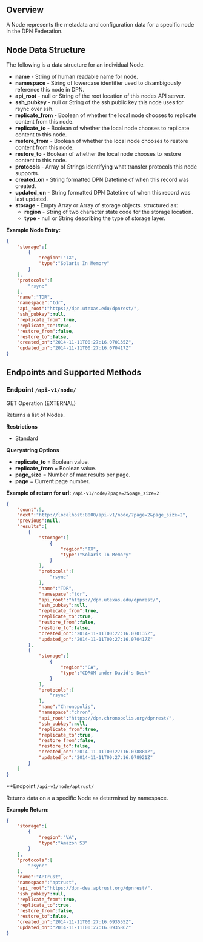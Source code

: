 ## Overview

A Node represents the metadata and configuration data for a specific node in the DPN Federation.

## Node Data Structure

The following is a data structure for an individual Node.
* **name** - String of human readable name for node.
* **namespace** - String of lowercase identifier used to disambigously reference this node in DPN.
* **api_root** - null or String of the root location of this nodes API server.
* **ssh_pubkey** - null or String of the ssh public key this node uses for rsync over ssh.
* **replicate_from** - Boolean of whether the local node chooses to replicate content from this node.
* **replicate_to** - Boolean of whether the local node chooses to repilcate content to this node.
* **restore_from** - Boolean of whether the local node chooses to restore content from this node.
* **restore_to** - Boolean of whether the local node chooses to restore content to this node.
* **protocols** - Array of Strings identifying what transfer protocols this node supports.
* **created_on** - String formatted DPN Datetime of when this record was created.
* **updated_on** - String formatted DPN Datetime of when this record was last updated.
* **storage** - Empty Array or Array of storage objects. structured as:
    * **region** - String of two character state code for the storage location.
    * **type** - null or String describing the type of storage layer.

**Example Node Entry:**
```json
{
    "storage":[
        {
            "region":"TX",
            "type":"Solaris In Memory"
        }
    ],
    "protocols":[
        "rsync"
    ],
    "name":"TDR",
    "namespace":"tdr",
    "api_root":"https://dpn.utexas.edu/dpnrest/",
    "ssh_pubkey":null,
    "replicate_from":true,
    "replicate_to":true,
    "restore_from":false,
    "restore_to":false,
    "created_on":"2014-11-11T00:27:16.070135Z",
    "updated_on":"2014-11-11T00:27:16.070417Z"
}
```

## Endpoints and Supported Methods

### Endpoint `/api-v1/node/`

GET Operation (EXTERNAL)

Returns a list of Nodes.

**Restrictions**
* Standard

**Querystring Options**
* **replicate_to** = Boolean value.
* **replicate_from** = Boolean value.
* **page_size** = Number of max results per page.
* **page** = Current page number.

**Example of return for url:** `/api-v1/node/?page=2&page_size=2`
```json
{
    "count":5,
    "next":"http://localhost:8000/api-v1/node/?page=2&page_size=2",
    "previous":null,
    "results":[
        {
            "storage":[
                {
                    "region":"TX",
                    "type":"Solaris In Memory"
                }
            ],
            "protocols":[
                "rsync"
            ],
            "name":"TDR",
            "namespace":"tdr",
            "api_root":"https://dpn.utexas.edu/dpnrest/",
            "ssh_pubkey":null,
            "replicate_from":true,
            "replicate_to":true,
            "restore_from":false,
            "restore_to":false,
            "created_on":"2014-11-11T00:27:16.070135Z",
            "updated_on":"2014-11-11T00:27:16.070417Z"
        },
        {
            "storage":[
                {
                    "region":"CA",
                    "type":"CDROM under David's Desk"
                }
            ],
            "protocols":[
                "rsync"
            ],
            "name":"Chronopolis",
            "namespace":"chron",
            "api_root":"https://dpn.chronopolis.org/dpnrest/",
            "ssh_pubkey":null,
            "replicate_from":true,
            "replicate_to":true,
            "restore_from":false,
            "restore_to":false,
            "created_on":"2014-11-11T00:27:16.078881Z",
            "updated_on":"2014-11-11T00:27:16.078921Z"
        }
    ]
}
```

**Endpoint `/api-v1/node/aptrust/`

Returns data on a a specific Node as determined by namespace.

**Example Return:**
```json
{
    "storage":[
        {
            "region":"VA",
            "type":"Amazon S3"
        }
    ],
    "protocols":[
        "rsync"
    ],
    "name":"APTrust",
    "namespace":"aptrust",
    "api_root":"https://dpn-dev.aptrust.org/dpnrest/",
    "ssh_pubkey":null,
    "replicate_from":true,
    "replicate_to":true,
    "restore_from":false,
    "restore_to":false,
    "created_on":"2014-11-11T00:27:16.093555Z",
    "updated_on":"2014-11-11T00:27:16.093586Z"
}
```